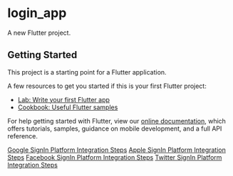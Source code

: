 # login_app

A new Flutter project.

## Getting Started

This project is a starting point for a Flutter application.

A few resources to get you started if this is your first Flutter project:

- [Lab: Write your first Flutter app](https://flutter.dev/docs/get-started/codelab)
- [Cookbook: Useful Flutter samples](https://flutter.dev/docs/cookbook)

For help getting started with Flutter, view our
[online documentation](https://flutter.dev/docs), which offers tutorials,
samples, guidance on mobile development, and a full API reference.

[Google SignIn Platform Integration Steps](https://pub.dev/packages/google_sign_in#platform-integration)
[Apple SignIn Platform Integration Steps](https://pub.dev/packages/sign_in_with_apple#integration)
[Facebook SignIn Platform Integration Steps](https://pub.dev/packages/flutter_login_facebook#getting-started)
[Twitter SignIn Platform Integration Steps](https://pub.dev/packages/twitter_login#twitter-configuration)
